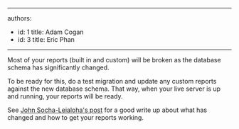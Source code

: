 

---
authors:
  - id: 1
    title: Adam Cogan
  - id: 3
    title: Eric Phan
---




<span class='intro'> 
  <p>Most of your reports (built in and custom) will be broken as the database schema has significantly changed.</p>
<p>To be ready for this, do a test migration and update any custom reports against the new database schema. That way, when your live server is up and running, your reports will be ready.</p>
<p>See <a shape="rect" href="http&#58;//www.socha.com/blogs/john/2009/10/upgrading-team-foundation-server-2008.html" target="_blank">John Socha-Leialoha's post</a> for a good write up about what has changed and how to get your reports working.</p>
 </span>




